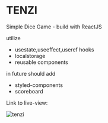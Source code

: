 # TENZI
Simple Dice Game - build with ReactJS

utilize
- usestate,useeffect,useref hooks
- localstorage
- reusable components

in future should add 
- styled-components
- scoreboard

Link to live-view: 


![tenzi](https://user-images.githubusercontent.com/82606132/166113925-266fad5a-4fed-421d-9b37-31ff87ebfe37.png)
